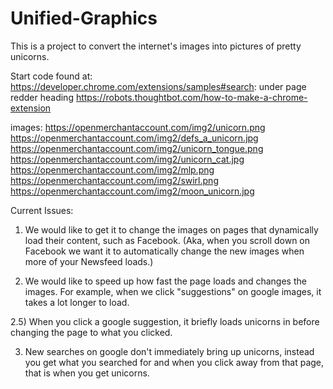# Unified-Graphics
This is a project to convert the internet's images into pictures of pretty unicorns.

Start code found at: https://developer.chrome.com/extensions/samples#search:   under page redder heading
https://robots.thoughtbot.com/how-to-make-a-chrome-extension

images:
https://openmerchantaccount.com/img2/unicorn.png
https://openmerchantaccount.com/img2/defs_a_unicorn.jpg
https://openmerchantaccount.com/img2/unicorn_tongue.png
https://openmerchantaccount.com/img2/unicorn_cat.jpg
https://openmerchantaccount.com/img2/mlp.png
https://openmerchantaccount.com/img2/swirl.png
https://openmerchantaccount.com/img2/moon_unicorn.jpg

Current Issues:

1) We would like to get it to change the images on pages that dynamically load their content, such as Facebook. (Aka, when you scroll down on Facebook we want it to automatically change the new images when more of your Newsfeed loads.)

2) We would like to speed up how fast the page loads and changes the images. For example, when we click "suggestions" on google images, it takes a lot longer to load. 

2.5) When you click a google suggestion, it briefly loads unicorns in before changing the page to what you clicked.

3) New searches on google don't immediately bring up unicorns, instead you get what you searched for and when you click away from that page, that is when you get unicorns.